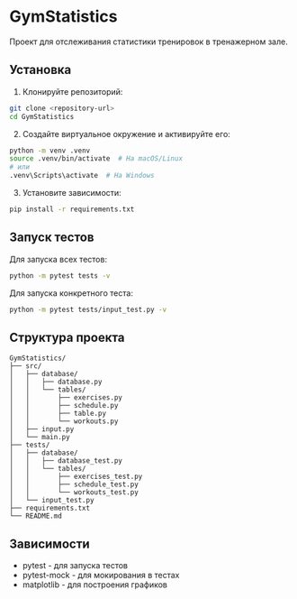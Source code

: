 # GymStatistics

Проект для отслеживания статистики тренировок в тренажерном зале.

## Установка

1. Клонируйте репозиторий:
```bash
git clone <repository-url>
cd GymStatistics
```

2. Создайте виртуальное окружение и активируйте его:
```bash
python -m venv .venv
source .venv/bin/activate  # На macOS/Linux
# или
.venv\Scripts\activate  # На Windows
```

3. Установите зависимости:
```bash
pip install -r requirements.txt
```

## Запуск тестов

Для запуска всех тестов:
```bash
python -m pytest tests -v
```

Для запуска конкретного теста:
```bash
python -m pytest tests/input_test.py -v
```

## Структура проекта

```
GymStatistics/
├── src/
│   ├── database/
│   │   ├── database.py
│   │   └── tables/
│   │       ├── exercises.py
│   │       ├── schedule.py
│   │       ├── table.py
│   │       └── workouts.py
│   ├── input.py
│   └── main.py
├── tests/
│   ├── database/
│   │   ├── database_test.py
│   │   └── tables/
│   │       ├── exercises_test.py
│   │       ├── schedule_test.py
│   │       └── workouts_test.py
│   └── input_test.py
├── requirements.txt
└── README.md
```

## Зависимости

- pytest - для запуска тестов
- pytest-mock - для мокирования в тестах
- matplotlib - для построения графиков
